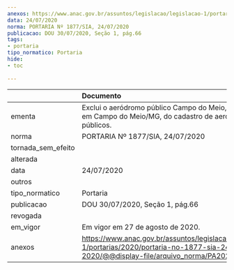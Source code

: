 ```yaml
---
anexos: https://www.anac.gov.br/assuntos/legislacao/legislacao-1/portarias/2020/portaria-no-1877-sia-24-07-2020/@@display-file/arquivo_norma/PA2020-1877.pdf
data: 24/07/2020
norma: PORTARIA Nº 1877/SIA, 24/07/2020
publicacao: DOU 30/07/2020, Seção 1, pág.66
tags:
- portaria
tipo_normatico: Portaria
hide: 
- toc 
 
---
```


|                    | Documento                                                                                                                                            |
|:-------------------|:-----------------------------------------------------------------------------------------------------------------------------------------------------|
| ementa             | Exclui o aeródromo público Campo do Meio, localizado em Campo do Meio/MG, do cadastro de aeródromos públicos.                                        |
| norma              | PORTARIA Nº 1877/SIA, 24/07/2020                                                                                                                     |
| tornada_sem_efeito |                                                                                                                                                      |
| alterada           |                                                                                                                                                      |
| data               | 24/07/2020                                                                                                                                           |
| outros             |                                                                                                                                                      |
| tipo_normatico     | Portaria                                                                                                                                             |
| publicacao         | DOU 30/07/2020, Seção 1, pág.66                                                                                                                      |
| revogada           |                                                                                                                                                      |
| em_vigor           | Em vigor em 27 de agosto de 2020.                                                                                                                    |
| anexos             | https://www.anac.gov.br/assuntos/legislacao/legislacao-1/portarias/2020/portaria-no-1877-sia-24-07-2020/@@display-file/arquivo_norma/PA2020-1877.pdf |